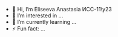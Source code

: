 - 👋 Hi, I’m Eliseeva Anastasia ИСС-11\у23
- 👀 I’m interested in ...
- 🌱 I’m currently learning ...
- ⚡ Fun fact: ...
